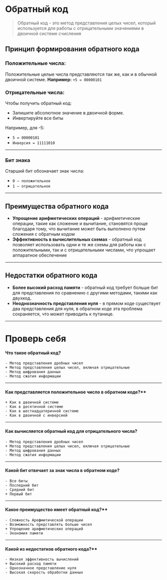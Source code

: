 <!-- [difficulty=easy] [priority=base] [duration=short] -->

# Обратный код

> Обратный код - это метод представления целых чисел, который используется для работы с отрицательными значениями в двоичной системе счисления

## Принцип формирования обратного кода

### Положительные числа:
Положительные целые числа представляются так же, как и в 
обычной двоичной системе. 
**Например:** `+5 = 00000101`

### Отрицательные числа:

Чтобы получить обратный код:
- Запишите абсолютное значение в двоичной форме.
- Инвертируйте все биты 

Например, для -5:
- `5 = 00000101` 
- `Инверсия = 11111010` 

--- 
### Бит знака
Старший бит обозначает знак числа:
- `0 — положительное`
- `1 — отрицательное` 
---

## **Преимущества обратного кода** 
- **Упрощение арифметических операций** - арифметические операции, такие как сложение и вычитание, становятся проще благодаря тому, что вычитание может быть выполнено путем сложения с обратным кодом
- **Эффективность в вычислительных схемах** - обратный код позволяет использовать одни и те же схемы для работы как с положительными, так и с отрицательными числами, что упрощает аппаратное обеспечение
---
## **Недостатки обратного кода**
- **Более высокий расход памяти** - обратный код требует больше бит для представления по сравнению с другими методами, такими как двухкод.
- **Неоднозначность представления нуля** - в прямом коде существует два представления для нуля, в обратном коде эта проблема сохраняется, что может приводить к путанице.

---
# Проверь себя

#### Что такое обратный код? 

```quiz
- Метод представления дробных чисел
+ Метод представления целых чисел, включая отрицательные  
- Метод шифрования данных  
- Метод сжатия информации  
```

---
#### Как представляется положительное число в обратном коде?**  
```quiz
+ Как в двоичной системе  
- Как в десятичной системе   
- Как в шестнадцатеричной системе  
- Как в двоичной с инверсией
```

---
#### Как вычисляется обратный код для отрицательного числа?  

```quiz
- Метод представления дробных чисел
+ Метод представления целых чисел, включая отрицательные  
- Метод шифрования данных  
- Метод сжатия информации  
```

---
#### Какой бит отвечает за знак числа в обратном коде?  

```quiz
- Все биты   
- Последний бит  
- Средний бит  
+ Первый бит  
```

---
#### Какое преимущество имеет обратный код?**

```quiz
- Сложность Арефмитической операции
- Возможность представлять больше чисел   
+ Упрощение арифметических операций   
- Экономия памяти   
```

---
####  Какой из недостатков обратного кода?**  

```quiz
- Низкая эффективность вычислений  
+ Высокий расход памяти 
- Однозначное представление нуля  
- Высокая скорость обработки данных
```

